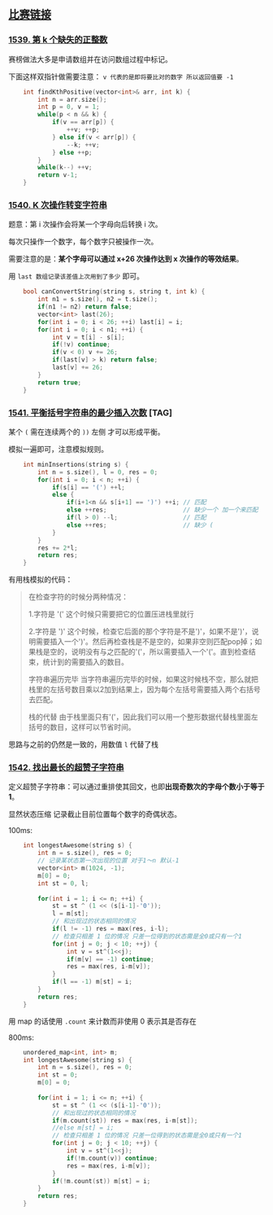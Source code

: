 ## [比赛链接](https://leetcode.cn/contest/biweekly-contest-32/)

### [1539. 第 k 个缺失的正整数](https://leetcode.cn/problems/kth-missing-positive-number/)

赛榜做法大多是申请数组并在访问数组过程中标记。

下面这样双指针做需要注意： `v 代表的是即将要比对的数字 所以返回值要 -1`

```c++
    int findKthPositive(vector<int>& arr, int k) {
        int n = arr.size();
        int p = 0, v = 1;
        while(p < n && k) {
            if(v == arr[p]) {
                ++v; ++p;
            } else if(v < arr[p]) {
                --k; ++v;
            } else ++p;
        }
        while(k--) ++v;
        return v-1;
    }
```

### [1540. K 次操作转变字符串](https://leetcode.cn/problems/can-convert-string-in-k-moves/)

题意：第 i 次操作会将某一个字母向后转换 i 次。

每次只操作一个数字，每个数字只被操作一次。

需要注意的是：**某个字母可以通过 x+26 次操作达到 x 次操作的等效结果**。

用 `last 数组记录该差值上次用到了多少` 即可。

```c++
    bool canConvertString(string s, string t, int k) {
        int n1 = s.size(), n2 = t.size();
        if(n1 != n2) return false;
        vector<int> last(26);
        for(int i = 0; i < 26; ++i) last[i] = i;
        for(int i = 0; i < n1; ++i) {
            int v = t[i] - s[i];
            if(!v) continue;
            if(v < 0) v += 26;
            if(last[v] > k) return false;
            last[v] += 26;
        }
        return true;
    }
```

### [1541. 平衡括号字符串的最少插入次数](https://leetcode.cn/problems/minimum-insertions-to-balance-a-parentheses-string/) [TAG]

某个 `(` 需在连续两个的 `))` 左侧 才可以形成平衡。

模拟一遍即可，注意模拟规则。

```c++
    int minInsertions(string s) {
        int n = s.size(), l = 0, res = 0;
        for(int i = 0; i < n; ++i) {
            if(s[i] == '(') ++l;
            else {
                if(i+1<n && s[i+1] == ')') ++i; // 匹配
                else ++res;                     // 缺少一个 加一个来匹配
                if(l > 0) --l;                  // 匹配
                else ++res;                     // 缺少 (
            }
        }
        res += 2*l;
        return res;
    }
```

有用栈模拟的代码：

> 在检查字符的时候分两种情况：
>
> 1.字符是 '('
> 这个时候只需要把它的位置压进栈里就行
>
> 2.字符是 ')'
> 这个时候，检查它后面的那个字符是不是')'，如果不是')'，说明需要插入一个')'。然后再检查栈是不是空的，如果非空则匹配pop掉；如果栈是空的，说明没有与之匹配的'('，所以需要插入一个'('。直到检查结束，统计到的需要插入的数目。
>
> 字符串遍历完毕
> 当字符串遍历完毕的时候，如果这时候栈不空，那么就把栈里的左括号数目乘以2加到结果上，因为每个左括号需要插入两个右括号去匹配。
>
> 栈的代替
> 由于栈里面只有'('，因此我们可以用一个整形数据代替栈里面左括号的数目，这样可以节省时间。

思路与之前的仍然是一致的，用数值 `l` 代替了栈



### [1542. 找出最长的超赞子字符串](https://leetcode.cn/problems/find-longest-awesome-substring/)

定义超赞子字符串：可以通过重排使其回文，也即**出现奇数次的字母个数小于等于1**。

显然状态压缩 记录截止目前位置每个数字的奇偶状态。

100ms:

```c++
    int longestAwesome(string s) {
        int n = s.size(), res = 0;
        // 记录某状态第一次出现的位置 对于1～n 默认-1
        vector<int> m(1024, -1);
        m[0] = 0;
        int st = 0, l;
        
        for(int i = 1; i <= n; ++i) {
            st = st ^ (1 << (s[i-1]-'0'));
            l = m[st];
            // 和出现过的状态相同的情况
            if(l != -1) res = max(res, i-l);
            // 检查只相差 1 位的情况 只差一位得到的状态需是全0或只有一个1
            for(int j = 0; j < 10; ++j) {
                int v = st^(1<<j);
                if(m[v] == -1) continue;
                res = max(res, i-m[v]);
            }
            if(l == -1) m[st] = i;
        }
        return res;
    }
```

用 map 的话使用 `.count` 来计数而非使用 0 表示其是否存在

800ms:

```c++
    unordered_map<int, int> m;
    int longestAwesome(string s) {
        int n = s.size(), res = 0;
        int st = 0;
        m[0] = 0;
        
        for(int i = 1; i <= n; ++i) {
            st = st ^ (1 << (s[i-1]-'0'));
            // 和出现过的状态相同的情况
            if(m.count(st)) res = max(res, i-m[st]);
            //else m[st] = i;
            // 检查只相差 1 位的情况 只差一位得到的状态需是全0或只有一个1
            for(int j = 0; j < 10; ++j) {
                int v = st^(1<<j);
                if(!m.count(v)) continue;
                res = max(res, i-m[v]);
            }
            if(!m.count(st)) m[st] = i;
        }
        return res;
    }
```

